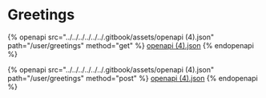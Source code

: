 # Greetings

{% openapi src="../../../../../../.gitbook/assets/openapi (4).json" path="/user/greetings" method="get" %}
[openapi (4).json](<../../../../../../.gitbook/assets/openapi (4).json>)
{% endopenapi %}

{% openapi src="../../../../../../.gitbook/assets/openapi (4).json" path="/user/greetings" method="post" %}
[openapi (4).json](<../../../../../../.gitbook/assets/openapi (4).json>)
{% endopenapi %}
